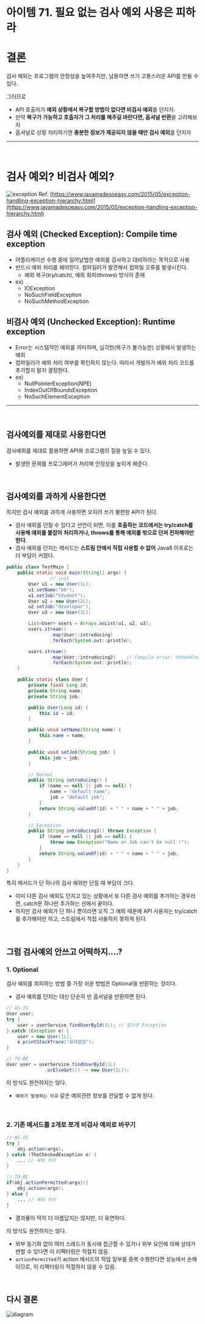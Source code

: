 # 아이템 71. 필요 없는 검사 예외 사용은 피하라

# 결론

검사 예외는 프로그램의 안정성을 높여주지만, 남용하면 쓰기 고통스러운 API를 만들 수 있다.

그러므로 

- API 호출자가 **예외 상황에서 복구할 방법이 없다면 비검사 예외**를 던지자.
- 만약 **복구가 가능하고 호출자가 그 처리를 해주길 바란다면, 옵셔널 반환**을 고려해보자
- 옵셔널로 상황 처리하기엔 **충분한 정보가 제공되지 않을 때만 검사 예외**를 던지자

---

<br>

# 검사 예외? 비검사 예외?

![exception](https://user-images.githubusercontent.com/37873745/112009843-1df01680-8b6a-11eb-93d2-af559b9ef9cb.png)
Ref: [https://www.javamadesoeasy.com/2015/05/exception-handling-exception-hierarchy.html](https://www.javamadesoeasy.com/2015/05/exception-handling-exception-hierarchy.html)

## 검사 예외 (Checked Exception): Compile time exception

- 어플리케이션 수행 중에 일어날법한 예외를 검사하고 대비하라는 목적으로 사용
- 반드시 예외 처리를 해야한다. 컴파일러가 발견해서 컴파일 오류를 발생시킨다.
    - 예외 복구(try/catch), 예외 회피(throws) 방식이 존재
- ex)
    - IOException
    - NoSuchFieldException
    - NoSuchMethodException

## 비검사 예외 (Unchecked Exception): Runtime exception

- Error는 시스템적인 예외를 의미하며, 심각한(복구가 불가능한) 상황에서 발생하는 예외
- 컴파일러가 예외 처리 여부를 확인하지 않는다. 따라서 개발자가 예외 처리 코드를 추가할지 말지 결정한다.
- ex)
    - NullPointerException(NPE)
    - IndexOutOfBoundsException
    - NoSuchElementException

---

<br>

## 검사예외를 제대로 사용한다면

검사예외를 제대로 활용하면 API와 프로그램의 질을 높일 수 있다.

- 발생한 문제를 프로그래머가 처리해 안정성을 높이게 해준다.

<br>

## 검사예외를 과하게 사용한다면

하지만 검사 예외를 과하게 사용하면 오히려 쓰기 불편한 API가 된다.

- 검사 예외를 던질 수 있다고 선언이 되면, 이를 **호출하는 코드에서는 try/catch를 사용해 예외를 붙잡아 처리하거나, throws를 통해 예외를 밖으로 던져 전파해야만 한다**.
- 검사 예외를 던지는 메서드는 **스트림 안에서 직접 사용할 수 없어** Java8 이후로는 더 부담이 커졌다.

```java
public class TestMain {
    public static void main(String[] args) {
				// init
        User u1 = new User(1L);
        u1.setName("bb");
        u1.setJob("Student");
        User u2 = new User(2L);
        u2.setJob("developer");
        User u3 = new User(3L);

        List<User> users = Arrays.asList(u1, u2, u3);
        users.stream()
                .map(User::introducing)
                .forEach(System.out::println);

        users.stream()
                .map(User::introducing2)    // Compile error: Unhandled Exception
                .forEach(System.out::println);
    }

    public static class User {
        private final Long id;
        private String name;
        private String job;

        public User(Long id) {
            this.id = id;
        }

        public void setName(String name) {
            this.name = name;
        }

        public void setJob(String job) {
            this.job = job;
        }

		// Normal
        public String introducing() {
            if (name == null || job == null) {
                name = "default name";
                job = "default job";
            }
            return String.valueOf(id) + " " + name + " " + job;
        }

		// Exception
        public String introducing2() throws Exception {
            if (name == null || job == null) {
                throw new Exception("Name or Job can't be null !");
            }
            return String.valueOf(id) + " " + name + " " + job;
        }
    }
}
```

특히 메서드가 단 하나의 검사 예외만 던질 때 부담이 크다.

- 이미 다른 검사 예외도 던지고 있는 상황에서 또 다른 검사 예외를 추가하는 경우라면, catch문 하나만 추가하는 선에서 끝이다.
- 하지만 검사 예외가 단 하나 뿐이라면 오직 그 예외 때문에 API 사용자는 try/catch를 추가해야만 하고, 스트림에서 직접 사용하지 못하게 된다.

<br>

## 그럼 검사예외 안쓰고 어떡하지....?

### 1. Optional

검사 예외를 회피하는 방법 중 가장 쉬운 방법은 Optional을 반환하는 것이다.

- 검사 예외를 던지는 대신 단순히 빈 옵셔널을 반환하면 된다.

```java
// AS-IS
User user;
try {
    user = userService.findUserById(1L); // 없으면 Exception
} catch (Exception e) {
    user = new User(1L);
    e.printStackTrace("유저없엉");
}
```

```java
// TO-BE
User user = userService.findUserById(1L)
              .orElseGet(() -> new User(1L));
```

이 방식도 완전하지는 않다. 

- `예외가 발생하는 이유` 같은 예외관련 정보를 전달할 수 없게 된다.

<br>

### 2. 기존 메서드를 2개로 쪼개 비검사 예외로 바꾸기

```java
// AS-IS
try {
	obj.action(args);
} catch (TheCheckedException e) {
	... // 예외 처리
}
```

```java
// TO-BE
if(obj.actionPermitted(args)){
	obj.action(args);
} else {
	... // 예외 처리
}
```

- 결과물이 딱히 더 아름답지는 않지만, 더 유연하다.

이 방식도 완전하지는 않다.

- 외부 동기화 없이 여러 스레드가 동시에 접근할 수 있거나 외부 요인에 의해 상태가 변할 수 있다면 이 리팩터링은 적절치 않음.
- `actionPermitted`가 action 메서드의 작업 일부를 중복 수행한다면 성능에서 손해이므로, 이 리팩터링이 적절하지 않을 수 있음.

<br>

## 다시 결론

![diagram](https://user-images.githubusercontent.com/37873745/112009836-1b8dbc80-8b6a-11eb-8030-1365a218473e.png)
